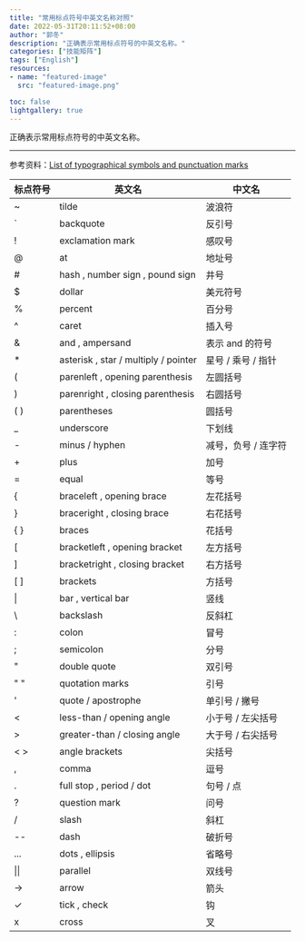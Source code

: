 ```yaml
---
title: "常用标点符号中英文名称对照"
date: 2022-05-31T20:11:52+08:00
author: "郭冬"
description: "正确表示常用标点符号的中英文名称。"
categories: ["技能矩阵"]
tags: ["English"]
resources:
- name: "featured-image"
  src: "featured-image.png"

toc: false
lightgallery: true
---
```


正确表示常用标点符号的中英文名称。

<!--more-->

---

参考资料：[List of typographical symbols and punctuation marks](https://en.wikipedia.org/wiki/List_of_typographical_symbols_and_punctuation_marks)

| 标点符号 | 英文名 | 中文名 |
| - | ----- | ----- |
| ~	| tilde | 波浪符 |
| `	| backquote	| 反引号 |
| !	| exclamation mark | 感叹号 |
| @	| at | 地址号 |
| # |	hash , number sign , pound sign | 井号 |
| $	| dollar | 美元符号 |
| % |	percent |	百分号 |
| ^ |	caret |	插入号 |
| & |	and , ampersand |	表示 and 的符号 |
| * |	asterisk , star / multiply / pointer | 星号 / 乘号 / 指针 |
| ( |	parenleft , opening parenthesis |	左圆括号 |
| ) | parenright , closing parenthesis | 右圆括号 |
| ( ) |	parentheses |	圆括号 |
| _ |	underscore | 下划线 |
| - |	minus / hyphen | 减号，负号 / 连字符 |
| + |	plus | 加号 |
| = |	equal | 等号 |
| { | braceleft , opening brace | 左花括号 |
| } |	braceright , closing brace | 右花括号 |
| { } |	braces | 花括号 |
| [ |	bracketleft , opening bracket |	左方括号 |
| ] |	bracketright , closing bracket | 右方括号 |
| [ ] |	brackets | 方括号 |
| \| | bar , vertical bar | 竖线 |
| \ |	backslash |	反斜杠 |
| : | colon |	冒号 |
| ; |	semicolon |	分号 |
| " |	double quote | 双引号 |
| " " |	quotation marks |	引号 |
| ' |	quote / apostrophe |	单引号 / 撇号 |
| < |	less-than / opening angle |	小于号 / 左尖括号 |
| > |	greater-than / closing angle | 大于号 / 右尖括号 |
| < > |	angle brackets | 尖括号 |
| , |	comma |	逗号 |
| . |	full stop , period / dot | 句号 / 点 |
| ? |	question mark |	问号 |
| / |	slash	| 斜杠 |
| -- | dash |	破折号 |
| ... |	dots , ellipsis |	省略号 |
| \|\| | parallel |	双线号 |
| → |	arrow |	箭头 |
| ✓ |	tick , check | 钩 |
| x | cross |	叉 |

